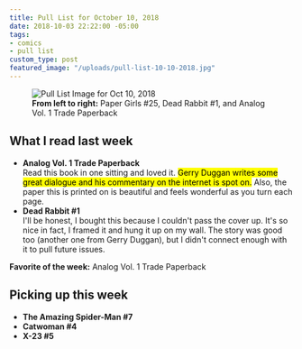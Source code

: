 ```yaml
---
title: Pull List for October 10, 2018
date: 2018-10-03 22:22:00 -05:00
tags:
- comics
- pull list
custom_type: post
featured_image: "/uploads/pull-list-10-10-2018.jpg"
---
```


<figure class="extendout">
  <img src="{{ site.url }}/uploads/pull-list-10-10-2018.jpg" alt="Pull List Image for Oct 10, 2018">
  <figcaption><strong>From left to right:</strong> Paper Girls #25, Dead Rabbit #1, and Analog Vol. 1 Trade Paperback</figcaption>
</figure>


## What I read last week

- **Analog Vol. 1 Trade Paperback**  
Read this book in one sitting and loved it. <mark>Gerry Duggan writes some great dialogue and his commentary on the internet is spot on.</mark> Also, the paper this is printed on is beautiful and feels wonderful as you turn each page.
- **Dead Rabbit #1**  
I'll be honest, I bought this because I couldn't pass the cover up. It's so nice in fact, I framed it and hung it up on my wall. The story was good too (another one from Gerry Duggan), but I didn't connect enough with it to pull future issues.

**Favorite of the week:** Analog Vol. 1 Trade Paperback

## Picking up this week

- **The Amazing Spider-Man #7**
- **Catwoman #4**
- **X-23 #5**